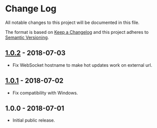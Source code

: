 # Change Log

All notable changes to this project will be documented in this file.

The format is based on [Keep a Changelog](http://keepachangelog.com/en/1.0.0/)
and this project adheres to [Semantic Versioning](http://semver.org/spec/v2.0.0.html).

## [1.0.2] - 2018-07-03

- Fix WebSocket hostname to make hot updates work on external url.

## [1.0.1] - 2018-07-02

- Fix compatibility with Windows.

## 1.0.0 - 2018-07-01

- Initial public release.

[unreleased]: https://github.com/frenzzy/hyperapp-tools/compare/v1.0.2...HEAD
[1.0.2]: https://github.com/frenzzy/hyperapp-tools/compare/v1.0.1...v1.0.2
[1.0.1]: https://github.com/frenzzy/hyperapp-tools/compare/v1.0.0...v1.0.1
